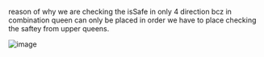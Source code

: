 reason of why we are checking the isSafe in only 4 direction bcz in combination queen can only be placed in order we have to place checking 
the saftey from upper queens.

![image](https://github.com/mukeshwebs/DSA/assets/53649320/008537ce-9628-48e6-ad65-328ef367fb39)
